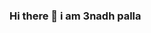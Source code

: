### Hi there 👋 i am 3nadh palla

<!--
**trinadhpalla/trinadhpalla** is a ✨ _special_ ✨ repository because its `README.md` (this file) appears on your GitHub profile.

Here are some ideas to get you started:

- 🔭 I’m currently studying..
- 🌱 I’m currently learning ...
- i  ' am   a   rider
